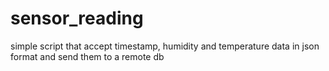# sensor_reading

simple script that accept timestamp, humidity and temperature data in json format and send them to a remote db
